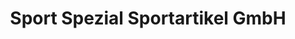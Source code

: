 ---
title: "Sport Spezial Sportartikel GmbH"
url: /aachen/sport-spezial-sportartikel-gmbh/
shop: Outdoor
---